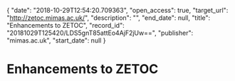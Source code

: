 {
  "date": "2018-10-29T12:54:20.709363", 
  "open_access": true, 
  "target_url": "http://zetoc.mimas.ac.uk/", 
  "description": "", 
  "end_date": null, 
  "title": "Enhancements to ZETOC", 
  "record_id": "20181029T125420/LDS5gnT85attEo4AjF2jUw==", 
  "publisher": "mimas.ac.uk", 
  "start_date": null
}

# Enhancements to ZETOC


